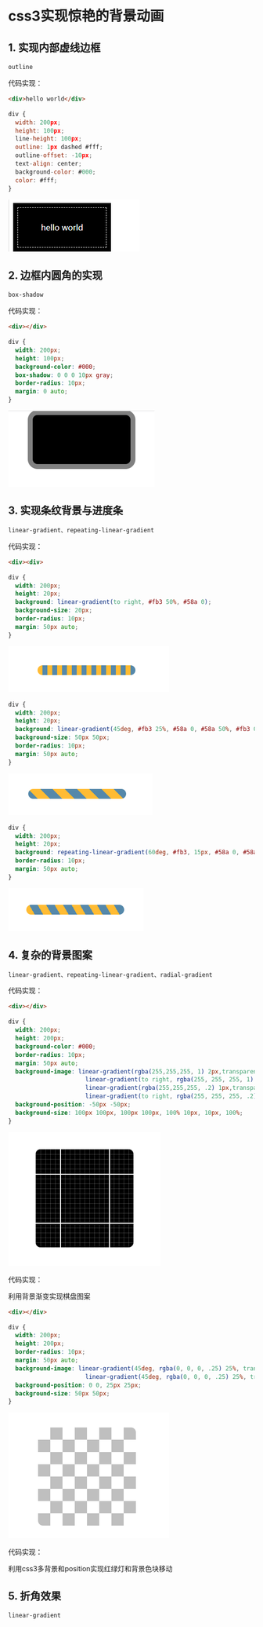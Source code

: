 # css3实现惊艳的背景动画

## 1. 实现内部虚线边框

``` css
outline
```

代码实现：

``` html
<div>hello world</div>
```

``` js
div {
  width: 200px;
  height: 100px;
  line-height: 100px;
  outline: 1px dashed #fff;
  outline-offset: -10px;
  text-align: center;
  background-color: #000;
  color: #fff;
}
```

![outline.png](img\outline.png)

## 2. 边框内圆角的实现

``` css
box-shadow
```

代码实现：

``` html
<div></div>
```

``` css
div {
  width: 200px;
  height: 100px;
  background-color: #000;
  box-shadow: 0 0 0 10px gray;
  border-radius: 10px;
  margin: 0 auto;
}
```

![shadow](img\shadow.png)

## 3. 实现条纹背景与进度条

``` css
linear-gradient、repeating-linear-gradient
```

代码实现：

``` html
<div><div>
```

``` css
div {
  width: 200px;
  height: 20px;
  background: linear-gradient(to right, #fb3 50%, #58a 0);
  background-size: 20px;
  border-radius: 10px;
  margin: 50px auto;
}
```

![linear-gradient](img\linear-gradient.png)

``` css
div {
  width: 200px;
  height: 20px;
  background: linear-gradient(45deg, #fb3 25%, #58a 0, #58a 50%, #fb3 0, #fb3 75%, #58a 0);
  background-size: 50px 50px;
  border-radius: 10px;
  margin: 50px auto;
}
```

![linear-gradient-deg](img\linear-gradient-deg.png)

``` css
div {
  width: 200px;
  height: 20px;
  background: repeating-linear-gradient(60deg, #fb3, 15px, #58a 0, #58a 30px);
  border-radius: 10px;
  margin: 50px auto;
}
```

![repeat-linear-gradient](img\repeat-linear-gradient.png)

## 4. 复杂的背景图案

``` css
linear-gradient、repeating-linear-gradient、radial-gradient
```

代码实现：

``` html
<div></div>
```

``` css
div {
  width: 200px;
  height: 200px;
  background-color: #000;
  border-radius: 10px;
  margin: 50px auto;
  background-image: linear-gradient(rgba(255,255,255, 1) 2px,transparent 0),
                      linear-gradient(to right, rgba(255, 255, 255, 1) 2px, transparent 0),
                      linear-gradient(rgba(255,255,255, .2) 1px,transparent 0),
                      linear-gradient(to right, rgba(255, 255, 255, .2) 1px, transparent 0);
  background-position: -50px -50px; 
  background-size: 100px 100px, 100px 100px, 100% 10px, 10px, 100%;
}
```

![linear-gradient-complex](img\linear-gradient-complex.png)

代码实现：

利用背景渐变实现棋盘图案

``` html
<div></div>
```

``` css
div {
  width: 200px;
  height: 200px;
  border-radius: 10px;
  margin: 50px auto;
  background-image: linear-gradient(45deg, rgba(0, 0, 0, .25) 25%, transparent 0, transparent 75%, rgba(0, 0, 0, .25) 0),
                      linear-gradient(45deg, rgba(0, 0, 0, .25) 25%, transparent 0, transparent 75%, rgba(0, 0, 0, .25) 0);
  background-position: 0 0, 25px 25px;
  background-size: 50px 50px;
}
```

![linear-gradient-complex02](img\linear-gradient-complex02.png)

代码实现：

利用css3多背景和position实现红绿灯和背景色块移动

## 5. 折角效果

``` css
linear-gradient
```

